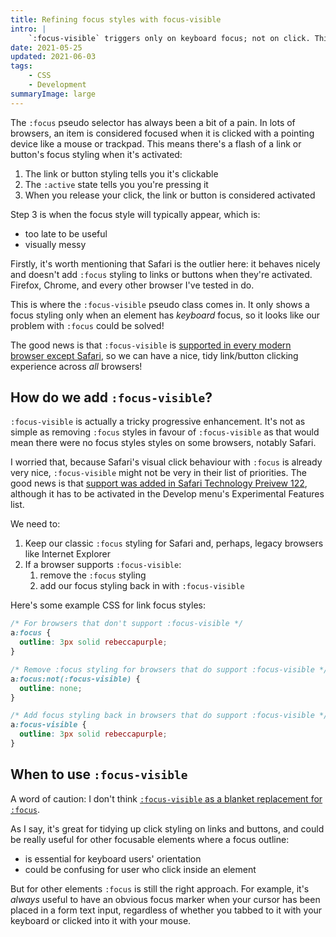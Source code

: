 ```yaml
---
title: Refining focus styles with focus-visible
intro: |
    `:focus-visible` triggers only on keyboard focus; not on click. This can make our interfaces cleaner, but should it replace `:focus` completely?
date: 2021-05-25
updated: 2021-06-03
tags:
    - CSS
    - Development
summaryImage: large
---
```


The `:focus` pseudo selector has always been a bit of a pain. In lots of browsers, an item is considered focused when it is clicked with a pointing device like a mouse or trackpad. This means there's a flash of a link or button's focus styling when it's activated:

1. The link or button styling tells you it's clickable
2. The `:active` state tells you you're pressing it
3. When you release your click, the link or button is considered activated

Step 3 is when the focus style will typically appear, which is:

- too late to be useful
- visually messy

Firstly, it's worth mentioning that Safari is the outlier here: it behaves nicely and doesn't add `:focus` styling to links or buttons when they're activated. Firefox, Chrome, and every other browser I've tested in do.

This is where the `:focus-visible` pseudo class comes in. It only shows a focus styling only when an element has *keyboard* focus, so it looks like our problem with `:focus` could be solved!

The good news is that `:focus-visible` is [supported in every modern browser except Safari](https://caniuse.com/css-focus-visible), so we can have a nice, tidy link/button clicking experience across *all* browsers!


## How do we add `:focus-visible`?

`:focus-visible` is actually a tricky progressive enhancement. It's not as simple as removing `:focus` styles in favour of `:focus-visible` as that would mean there were no focus styles styles on some browsers, notably Safari.

I worried that, because Safari's visual click behaviour with `:focus` is already very nice, `:focus-visible` might not be very in their list of priorities. The good news is that [support was added in Safari Technology Preivew 122](https://developer.apple.com/safari/technology-preview/release-notes/#r122), although it has to be activated in the Develop menu's Experimental Features list.

We need to:

1. Keep our classic `:focus` styling for Safari and, perhaps, legacy browsers like Internet Explorer
2. If a browser supports `:focus-visible`:
    1. remove the `:focus` styling
    2. add our focus styling back in with `:focus-visible`

Here's some example CSS for link focus styles:

```css
/* For browsers that don't support :focus-visible */
a:focus {
  outline: 3px solid rebeccapurple;
}

/* Remove :focus styling for browsers that do support :focus-visible */
a:focus:not(:focus-visible) {
  outline: none;
}

/* Add focus styling back in browsers that do support :focus-visible */
a:focus-visible {
  outline: 3px solid rebeccapurple;
}
```


## When to use `:focus-visible`

A word of caution: I don't think [`:focus-visible` as a blanket replacement for `:focus`](https://twitter.com/LeaVerou/status/1045768279753666562?s=20).

As I say, it's great for tidying up click styling on links and buttons, and could be really useful for other focusable elements where a focus outline:

- is essential for keyboard users' orientation
- could be confusing for user who click inside an element

But for other elements `:focus` is still the right approach. For example, it's *always* useful to have an obvious focus marker when your cursor has been placed in a form text input, regardless of whether you tabbed to it with your keyboard or clicked into it with your mouse.
